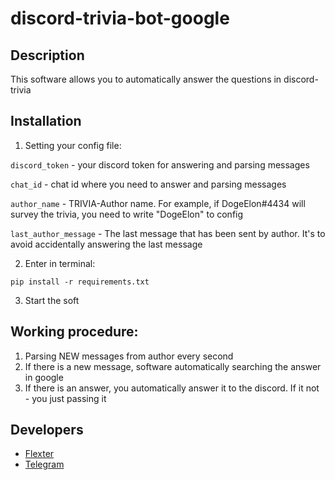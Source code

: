# discord-trivia-bot-google


## Description

This software allows you to automatically answer the questions in discord-trivia

## Installation

1) Setting your config file:
   
`discord_token` - your discord token for answering and parsing messages
   
`chat_id` - chat id where you need to answer and parsing messages
   
`author_name` - TRIVIA-Author name. For example, if DogeElon#4434 will survey the trivia, you need to write "DogeElon" to config
   
`last_author_message` - The last message that has been sent by author. It's to avoid accidentally answering the last message

2) Enter in terminal:


```
pip install -r requirements.txt
```

3) Start the soft


## Working procedure:
1) Parsing NEW messages from author every second
2) If there is a new message, software automatically searching the answer in google
3) If there is an answer, you automatically answer it to the discord. If it not - you just passing it


## Developers

- [Flexter](https://github.com/flexter1)
- 
  [Telegram](https://t.me/flexterwork)
